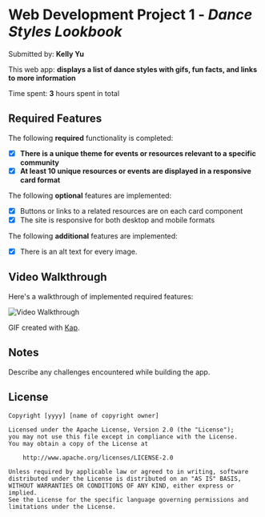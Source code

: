 # Web Development Project 1 - *Dance Styles Lookbook*

Submitted by: **Kelly Yu**

This web app: **displays a list of dance styles with gifs, fun facts, and links to more information**

Time spent: **3** hours spent in total

## Required Features

The following **required** functionality is completed:

- [x] **There is a unique theme for events or resources relevant to a specific community**
- [x] **At least 10 unique resources or events are displayed in a responsive card format**

The following **optional** features are implemented:

- [x] Buttons or links to a related resources are on each card component
- [x] The site is responsive for both desktop and mobile formats

The following **additional** features are implemented:

* [x] There is an alt text for every image.

## Video Walkthrough

Here's a walkthrough of implemented required features:

<img src='https://github.com/kellyy8/webdev102-lab1/blob/main/Kapture%202024-09-23%20at%2023.42.53.gif' title='Video Walkthrough' width='' alt='Video Walkthrough' />

GIF created with [Kap](https://getkap.co/).


## Notes

Describe any challenges encountered while building the app.

## License

    Copyright [yyyy] [name of copyright owner]

    Licensed under the Apache License, Version 2.0 (the "License");
    you may not use this file except in compliance with the License.
    You may obtain a copy of the License at

        http://www.apache.org/licenses/LICENSE-2.0

    Unless required by applicable law or agreed to in writing, software
    distributed under the License is distributed on an "AS IS" BASIS,
    WITHOUT WARRANTIES OR CONDITIONS OF ANY KIND, either express or implied.
    See the License for the specific language governing permissions and
    limitations under the License.
